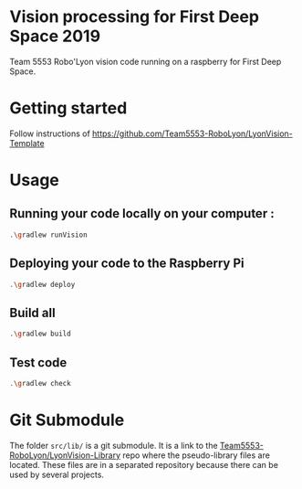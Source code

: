 # Vision processing for First Deep Space 2019
Team 5553 Robo'Lyon vision code running on a raspberry for First Deep Space.

# Getting started

Follow instructions of https://github.com/Team5553-RoboLyon/LyonVision-Template


# Usage

## Running your code locally on your computer :
```bash
.\gradlew runVision
```

## Deploying your code to the Raspberry Pi
```bash
.\gradlew deploy
```

## Build all
```bash
.\gradlew build
```

## Test code
```bash
.\gradlew check
```


# Git Submodule

The folder `src/lib/` is a git submodule. It is a link to the [Team5553-RoboLyon/LyonVision-Library](https://github.com/Team5553-RoboLyon/LyonVision-Library) repo where the pseudo-library files are located. These files are in a separated repository because there can be used by several projects.
